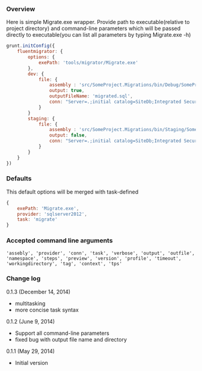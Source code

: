 ### Overview
Here is simple Migrate.exe wrapper. Provide path to executable(relative to project directory) and command-line parameters which will be passed directly to executable(you can list all parameters by typing Migrate.exe -h)

```js
grunt.initConfig({
    fluentmigrator: {
        options: {
            exePath: 'tools/migrator/Migrate.exe'
        },
        dev: {
            file: {
                assembly : 'src/SomeProject.Migrations/bin/Debug/SomeProject.Migrations.dll',
                output: true,
                outputFileName: 'migrated.sql',
                conn: "Server=.;initial catalog=SiteDb;Integrated Security=true;"
            }
        }
        staging: {
            file: {
                assembly : 'src/SomeProject.Migrations/bin/Staging/SomeProject.Migrations.dll',
                output: false,
                conn: "Server=.;initial catalog=SiteDb;Integrated Security=true;"
            }
        }
    }
})
```

### Defaults
This default options will be merged with task-defined

```js
{
    exePath: 'Migrate.exe',
    provider: 'sqlserver2012',
    task: 'migrate'
}
```

### Accepted command line arguments
```
'assebly', 'provider', 'conn', 'task', 'verbose', 'output', 'outfile', 'namespace', 'steps', 'preview', 'version', 'profile', 'timeout', 'workingdirectory', 'tag', 'context', 'tps'
```

### Change log

0.1.3 (December 14, 2014)
* multitasking
* more concise task syntax

0.1.2 (June 9, 2014)
* Support all command-line parameters
* fixed bug with output file name and directory

0.1.1 (May 29, 2014)
* Initial version


